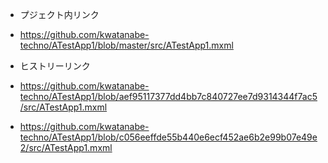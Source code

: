 - プジェクト内リンク
 - https://github.com/kwatanabe-techno/ATestApp1/blob/master/src/ATestApp1.mxml

- ヒストリーリンク
 - https://github.com/kwatanabe-techno/ATestApp1/blob/aef95117377dd4bb7c840727ee7d9314344f7ac5/src/ATestApp1.mxml
 - https://github.com/kwatanabe-techno/ATestApp1/blob/c056eeffde55b440e6ecf452ae6b2e99b07e49e2/src/ATestApp1.mxml
